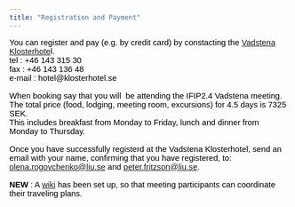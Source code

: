 ```yaml
---
title: "Registration and Payment"
---
```

<p class="MsoNormal" style="margin-top: 0cm; margin-right: 0cm; margin-left: 0cm; margin-bottom: 0.0001pt; font-size: 11pt; font-family: Calibri, sans-serif; color: #000000; line-height: normal; ">
  You can register and pay (e.g. by credit card) by constacting the <a href="http://www.klosterhotel.se/en">Vadstena Klosterhote</a>l.
</p>

<p class="MsoNormal" style="margin-top: 0cm; margin-right: 0cm; margin-left: 0cm; margin-bottom: 0.0001pt; font-size: 11pt; font-family: Calibri, sans-serif; color: #000000; line-height: normal; ">
  tel : +46 143 315 30
</p>

<p class="MsoNormal" style="margin-top: 0cm; margin-right: 0cm; margin-left: 0cm; margin-bottom: 0.0001pt; font-size: 11pt; font-family: Calibri, sans-serif; color: #000000; line-height: normal; ">
  fax : +46 143 136 48
</p>

<p class="MsoNormal" style="margin-top: 0cm; margin-right: 0cm; margin-left: 0cm; margin-bottom: 0.0001pt; font-size: 11pt; font-family: Calibri, sans-serif; color: #000000; line-height: normal; ">
  e-mail : hotel@klosterhotel.se
</p>

<p class="MsoNormal" style="margin-top: 0cm; margin-right: 0cm; margin-left: 0cm; margin-bottom: 0.0001pt; font-size: 11pt; font-family: Calibri, sans-serif; color: #000000; line-height: normal; ">
   
</p>

<p class="MsoNormal" style="margin-top: 0cm; margin-right: 0cm; margin-left: 0cm; margin-bottom: 0.0001pt; font-size: 11pt; font-family: Calibri, sans-serif; color: #000000; line-height: normal; ">
  When booking say that you will  be attending the IFIP2.4 Vadstena meeting.
</p>

<p class="MsoNormal" style="margin-top: 0cm; margin-right: 0cm; margin-left: 0cm; margin-bottom: 0.0001pt; font-size: 11pt; font-family: Calibri, sans-serif; color: #000000; line-height: normal; ">
  <span style="color: #333333; font-family: Tahoma, Helvetica, Arial, sans-serif; font-size: 12px; line-height: 15px; "> </span>
</p>

<p class="MsoNormal" style="margin-top: 0cm; margin-right: 0cm; margin-left: 0cm; margin-bottom: 0.0001pt; font-size: 11pt; font-family: Calibri, sans-serif; color: #000000; line-height: normal; ">
  <span lang="EN-US">The total price (food, lodging, meeting room, excursions) for 4.5 days is 7325 SEK.</span>
</p>

<p class="MsoNormal" style="margin-top: 0cm; margin-right: 0cm; margin-left: 0cm; margin-bottom: 0.0001pt; font-size: 11pt; font-family: Calibri, sans-serif; color: #000000; line-height: normal; ">
  <span lang="EN-US">This includes breakfast from Monday to Friday, lunch and dinner from Monday to Thursday.</span>
</p>

<p class="MsoNormal" style="margin-top: 0cm; margin-right: 0cm; margin-left: 0cm; margin-bottom: 0.0001pt; font-size: 11pt; font-family: Calibri, sans-serif; color: #000000; line-height: normal; ">
   
</p>

<p class="MsoNormal" style="margin-top: 0cm; margin-right: 0cm; margin-left: 0cm; margin-bottom: 0.0001pt; font-size: 11pt; font-family: Calibri, sans-serif; color: #000000; line-height: normal; ">
  Once you have successfully registerd at the Vadstena Klosterhotel, send an email with your name, confirming that you have registered, to: <a href="mailto:olena.rogovchenko@liu.se">olena.rogovchenko@liu.se</a> and <a href="mailto:peter.fritzson@liu.se">peter.fritzson@liu.se</a>.
</p>

<p class="MsoNormal" style="margin-top: 0cm; margin-right: 0cm; margin-left: 0cm; margin-bottom: 0.0001pt; font-size: 11pt; font-family: Calibri, sans-serif; color: #000000; line-height: normal; ">
   
</p>

<p class="MsoNormal" style="margin-top: 0cm; margin-right: 0cm; margin-left: 0cm; margin-bottom: 0.0001pt; font-size: 11pt; font-family: Calibri, sans-serif; color: #000000; line-height: normal; ">
  <strong>NEW</strong> : A <a href="http://ifip-meeting-2012.wikispaces.com/">wiki</a> has been set up, so that meeting participants can coordinate their traveling plans.
</p>

<p class="MsoNormal" style="margin-top: 0cm; margin-right: 0cm; margin-left: 0cm; margin-bottom: 0.0001pt; font-size: 11pt; font-family: Calibri, sans-serif; color: #000000; line-height: normal; ">
   
</p>